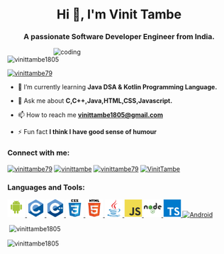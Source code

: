 <h1 align="center">Hi 👋, I'm Vinit Tambe</h1>
<h3 align="center">A passionate Software Developer Engineer from India.</h3>

<img align="right" alt="coding" width="400" src="https://media4.giphy.com/media/qgQUggAC3Pfv687qPC/giphy.gif">

<p align="left"> <img src="https://komarev.com/ghpvc/?username=vinittambe1805&label=Profile%20views&color=0e75b6&style=flat" alt="vinittambe1805" /> </p>

<p align="left"> <a href="https://twitter.com/vinittambe79" target="blank"><img src="https://img.shields.io/twitter/follow/vinittambe79?logo=twitter&style=for-the-badge" alt="vinittambe79" /></a> </p>

- 🌱 I’m currently learning **Java DSA & Kotlin Programming Language.**

- 💬 Ask me about **C,C++,Java,HTML,CSS,Javascript.**

- 📫 How to reach me **vinittambe1805@gmail.com**

- ⚡ Fun fact **I think I have good sense of humour**

<h3 align="left">Connect with me:</h3>
<p align="left">
<a href="https://twitter.com/vinittambe79" target="blank"><img align="center" src="https://raw.githubusercontent.com/rahuldkjain/github-profile-readme-generator/master/src/images/icons/Social/twitter.svg" alt="vinittambe79" height="30" width="40" /></a>
<a href="https://linkedin.com/in/vinittambe" target="blank"><img align="center" src="https://raw.githubusercontent.com/rahuldkjain/github-profile-readme-generator/master/src/images/icons/Social/linked-in-alt.svg" alt="vinittambe" height="30" width="40" /></a>
<a href="https://instagram.com/vinittambe79" target="blank"><img align="center" src="https://raw.githubusercontent.com/rahuldkjain/github-profile-readme-generator/master/src/images/icons/Social/instagram.svg" alt="vinittambe79" height="30" width="40" /></a>
<a href="https://leetcode.com/VinitTambe/" target="blank"><img align="center" src="https://cdn.iconscout.com/icon/free/png-256/free-leetcode-3521542-2944960.png" alt="VinitTambe" height="30" width="40" /></a>
</p>

<h3 align="left">Languages and Tools:</h3>
<p align="left"> <a href="https://developer.android.com" target="_blank" rel="noreferrer"> <img src="https://raw.githubusercontent.com/devicons/devicon/master/icons/android/android-original-wordmark.svg" alt="android" width="40" height="40"/> </a> <a href="https://www.cprogramming.com/" target="_blank" rel="noreferrer"> <img src="https://raw.githubusercontent.com/devicons/devicon/master/icons/c/c-original.svg" alt="c" width="40" height="40"/> </a> <a href="https://www.w3schools.com/cpp/" target="_blank" rel="noreferrer"> <img src="https://raw.githubusercontent.com/devicons/devicon/master/icons/cplusplus/cplusplus-original.svg" alt="cplusplus" width="40" height="40"/> </a> <a href="https://www.w3schools.com/css/" target="_blank" rel="noreferrer"> <img src="https://raw.githubusercontent.com/devicons/devicon/master/icons/css3/css3-original-wordmark.svg" alt="css3" width="40" height="40"/> </a> <a href="https://www.w3.org/html/" target="_blank" rel="noreferrer"> <img src="https://raw.githubusercontent.com/devicons/devicon/master/icons/html5/html5-original-wordmark.svg" alt="html5" width="40" height="40"/> </a> <a href="https://www.java.com" target="_blank" rel="noreferrer"> <img src="https://raw.githubusercontent.com/devicons/devicon/master/icons/java/java-original.svg" alt="java" width="40" height="40"/> </a> <a href="https://developer.mozilla.org/en-US/docs/Web/JavaScript" target="_blank" rel="noreferrer"> <img src="https://raw.githubusercontent.com/devicons/devicon/master/icons/javascript/javascript-original.svg" alt="javascript" width="40" height="40"/> </a> <a href="https://nodejs.org" target="_blank" rel="noreferrer"> <img src="https://raw.githubusercontent.com/devicons/devicon/master/icons/nodejs/nodejs-original-wordmark.svg" alt="nodejs" width="40" height="40"/> </a> <a href="https://www.typescriptlang.org/" target="_blank" rel="noreferrer"> <img src="https://raw.githubusercontent.com/devicons/devicon/master/icons/typescript/typescript-original.svg" alt="typescript" width="40" height="40"/> </a> <a href="https://developer.android.com/studio" target="_blank" rel="noreferrer"> <img src="https://upload.wikimedia.org/wikipedia/commons/thumb/6/64/Android_logo_2019_%28stacked%29.svg/2346px-Android_logo_2019_%28stacked%29.svg.png" alt="Android" width="40" height="40"/> </a> </p>



<p>&nbsp;<img align="center" src="https://github-readme-stats.vercel.app/api?username=vinittambe1805&show_icons=true&locale=en" alt="vinittambe1805" /></p>

<p><img align="center" src="https://github-readme-streak-stats.herokuapp.com/?user=vinittambe1805&" alt="vinittambe1805" /></p>
